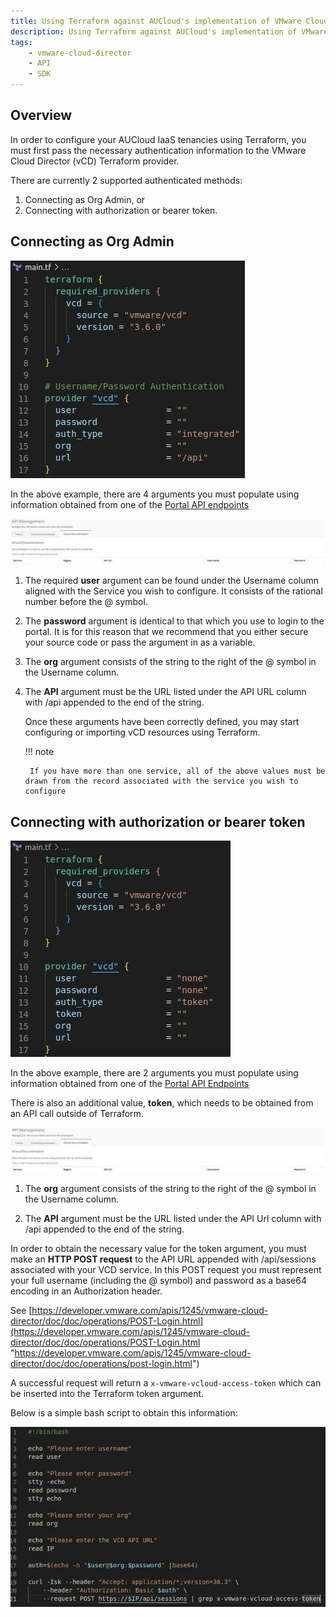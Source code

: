 ```yaml
---
title: Using Terraform against AUCloud's implementation of VMware Cloud Director (vCD)
description: Using Terraform against AUCloud's implementation of VMware Cloud Director (vCD)
tags:
    - vmware-cloud-director
    - API
    - SDK
---
```


## Overview

In order to configure your AUCloud IaaS tenancies using Terraform, you must first pass the necessary authentication information to the VMware Cloud Director (vCD) Terraform provider.

There are currently 2 supported authenticated methods:

1. Connecting as Org Admin, or
1. Connecting with authorization or bearer token.

## Connecting as Org Admin

![Connect Org Admin](./assets/connect_org_admin.jpg)

In the above example, there are 4 arguments you must populate using information obtained from one of the
[Portal API endpoints](../../reference_urls.md#vmware-cloud-director-api-endpoints)

![API Mgmt](./assets/api_mgmt.jpg)

1. The required **user** argument can be found under the Username column aligned with the Service you wish to configure. It consists of the rational number before the @ symbol.

1. The **password** argument is identical to that which you use to login to the portal. It is for this reason that we recommend that you either secure your source code or pass the argument in as a variable.

1. The **org** argument consists of the string to the right of the @ symbol in the Username column.

1. The **API** argument must be the URL listed under the API URL column with /api appended to the end of the string.

    Once these arguments have been correctly defined, you may start configuring or importing vCD resources using Terraform.

    !!! note

        If you have more than one service, all of the above values must be drawn from the record associated with the service you wish to configure

## Connecting with authorization or bearer token

![Bearer Token](./assets/bearer_token.jpg)

In the above example, there are 2 arguments you must populate using information obtained from one of the [Portal API Endpoints](../../reference_urls.md#portal-api-endpoints)

There is also an additional value, **token**, which needs to be obtained from an API call outside of Terraform.

![API Management](./assets/api_mgmt2.jpg)

1. The **org** argument consists of the string to the right of the @ symbol in the Username column.

1. The **API** argument must be the URL listed under the API Url column with /api appended to the end of the string.

In order to obtain the necessary value for the token argument, you must make an **HTTP POST request** to the API URL appended with /api/sessions associated with your VCD service. In this POST request you must represent your full username (including the @ symbol) and password as a base64 encoding in an Authorization header.

See [https://developer.vmware.com/apis/1245/vmware-cloud-director/doc/doc/operations/POST-Login.html](https://developer.vmware.com/apis/1245/vmware-cloud-director/doc/doc/operations/POST-Login.html "https://developer.vmware.com/apis/1245/vmware-cloud-director/doc/doc/operations/post-login.html")

A successful request will return a `x-vmware-vcloud-access-token` which can be inserted into the Terraform token argument.

Below is a simple bash script to obtain this information:

![Bash](./assets/bash.jpg)
